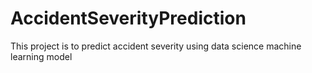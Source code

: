 # AccidentSeverityPrediction
This project is to predict accident severity using data science machine learning model
